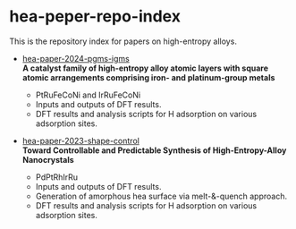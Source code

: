 # hea-peper-repo-index
This is the repository index for papers on high-entropy alloys.

- [hea-paper-2024-pgms-igms](https://github.com/pumachu/hea-paper-2024-pgms-igms)  
  **A catalyst family of high-entropy alloy atomic layers with square atomic arrangements comprising iron- and platinum-group metals**
  - PtRuFeCoNi and IrRuFeCoNi
  - Inputs and outputs of DFT results.  
  - DFT results and analysis scripts for H adsorption on various adsorption sites.  

- [hea-paper-2023-shape-control](https://github.com/pumachu/hea-paper-2023-shape-control)  
  **Toward Controllable and Predictable Synthesis of High-Entropy-Alloy Nanocrystals**
  - PdPtRhIrRu
  - Inputs and outputs of DFT results.  
  - Generation of amorphous hea surface via melt-&-quench approach.  
  - DFT results and analysis scripts for H adsorption on various adsorption sites.  
